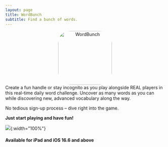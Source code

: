 ```yaml
---
layout: page
title: WordBunch
subtitle: Find a bunch of words.
---
```

<center><a href="https://apps.apple.com/us/app/big-bunch/id1620207662" style="width: 170px; height: 170px; border-radius: 22%; overflow: hidden; display: inline-block; vertical-align: middle;"><img src="/assets/img/black.svg" alt="WordBunch" style="width: 170px; height: 170px; border-radius: 22%; overflow: hidden; display: inline-block; vertical-align: middle;"></a></center>
Create a fun handle or stay incognito as you play alongside REAL players in this real-time daily word challenge. Uncover as many words as you can while discovering new, advanced vocabulary along the way.

No tedious sign-up process – dive right into the game.

**Just start playing and have fun!**

![](/assets/img/bigBunch_win_no_bg.png#center){:width="100%"}

#### Available for iPad and iOS 16.6 and above
